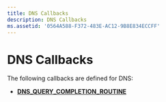 ```yaml
---
title: DNS Callbacks
description: DNS Callbacks
ms.assetid: '0564A588-F372-483E-AC12-9B8E834ECCFF'
---
```


# DNS Callbacks

The following callbacks are defined for DNS:

-   [**DNS\_QUERY\_COMPLETION\_ROUTINE**](dns-query-completion-routine.md)

 

 




